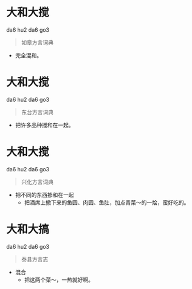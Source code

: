 # 大和大搅
da6 hu2 da6 go3
> 如皋方言词典
- 完全混和。

# 大和大搅
da6 hu2 da6 go3
> 东台方言词典
- 把许多品种搅和在一起。

# 大和大搅
da6 hu2 da6 go3
> 兴化方言词典
- 把不同的东西掺和在一起
  - 把酒席上撤下来的鱼圆、肉圆、鱼肚，加点青菜～的一烩，蛮好吃的。

# 大和大搞
da6 hu2 da6 go3
> 泰县方言志
- 混合
  - 把这两个菜～，一热就好啊。
